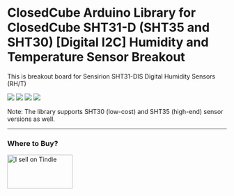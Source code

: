 ClosedCube Arduino Library for
ClosedCube SHT31-D (SHT35 and SHT30) [Digital I2C] Humidity and Temperature Sensor Breakout 
=====================================================================================================

This is breakout board for Sensirion SHT31-DIS Digital Humidity Sensors (RH/T)

[![](https://github.com/closedcube/ClosedCube_SHT31D_Arduino/blob/master/images/B008_SHT31D_Pic1.jpg)](https://www.tindie.com/stores/closedcube/)
[![](https://github.com/closedcube/ClosedCube_SHT31D_Arduino/blob/master/images/B008_SHT31D_Pic2.jpg)](https://www.tindie.com/stores/closedcube/)
[![](https://github.com/closedcube/ClosedCube_SHT31D_Arduino/blob/master/images/B008_SHT31D_Pic3.jpg)](https://www.tindie.com/stores/closedcube/)
[![](https://github.com/closedcube/ClosedCube_SHT31D_Arduino/blob/master/images/B008_SHT31D_Pic4.jpg)](https://www.tindie.com/stores/closedcube/)


Note: The library supports SHT30 (low-cost) and SHT35 (high-end) sensor versions as well.

---
### Where to Buy?

<a href="https://www.tindie.com/stores/closedcube/?ref=offsite_badges&utm_source=sellers_closedcube&utm_medium=badges&utm_campaign=badge_medium"><img src="https://d2ss6ovg47m0r5.cloudfront.net/badges/tindie-mediums.png" alt="I sell on Tindie" width="150" height="78"></a>
